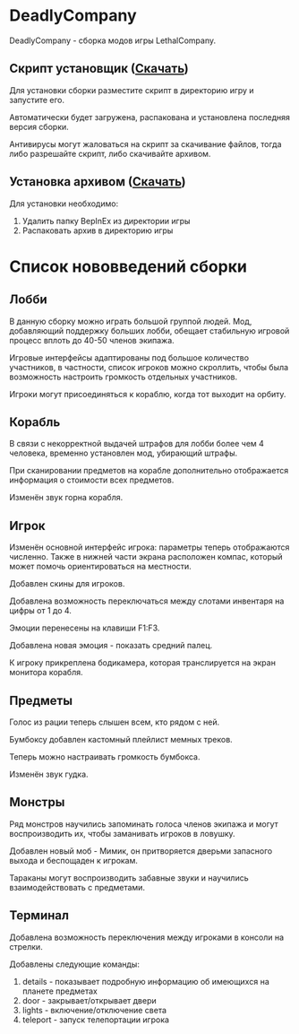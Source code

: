 # DeadlyCompany
DeadlyCompany - сборка модов игры LethalCompany.


## Скрипт установщик ([Скачать](https://github.com/SkoSik/DeadlyCompany/releases/download/Release/updateModPack.bat))
Для установки сборки разместите скрипт в директорию игру и запустите его.

Автоматически будет загружена, распакована и установлена последняя версия сборки.

Антивирусы могут жаловаться на скрипт за скачивание файлов, тогда либо разрешайте скрипт, либо скачивайте архивом.

## Установка архивом ([Скачать](https://github.com/SkoSik/DeadlyCompany/releases/download/Release/LethalCompany1.4.zip))
Для установки необходимо:
1. Удалить папку BepInEx из директории игры
2. Распаковать архив в директорию игры

# Список нововведений сборки
## Лобби
В данную сборку можно играть большой группой людей. Мод, добавляющий поддержку больших лобби, обещает стабильную игровой процесс вплоть до 40-50 членов экипажа.

Игровые интерфейсы адаптированы под большое количество участников, в частности, список игроков можно скроллить, чтобы была возможность настроить громкость отдельных участников.

Игроки могут присоединяться к кораблю, когда тот выходит на орбиту.

## Корабль
В связи с некорректной выдачей штрафов для лобби более чем 4 человека, временно установлен мод, убирающий штрафы.

При сканировании предметов на корабле дополнительно отображается информация о стоимости всех предметов.

Изменён звук горна корабля.

## Игрок
Изменён основной интерфейс игрока: параметры теперь отображаются численно. Также в нижней части экрана расположен компас, который может помочь ориентироваться на местности.

Добавлен скины для игроков.

Добавлена возможность переключаться между слотами инвентаря на цифры от 1 до 4.

Эмоции перенесены на клавиши F1:F3.

Добавлена новая эмоция - показать средний палец.

К игроку прикреплена бодикамера, которая транслируется на экран монитора корабля.

## Предметы
Голос из рации теперь слышен всем, кто рядом с ней.

Бумбоксу добавлен кастомный плейлист мемных треков.

Теперь можно настраивать громкость бумбокса.

Изменён звук гудка.

## Монстры
Ряд монстров научились запоминать голоса членов экипажа и могут воспроизводить их, чтобы заманивать игроков в ловушку.

Добавлен новый моб - Мимик, он притворяется дверьми запасного выхода и беспощаден к игрокам.

Тараканы могут воспроизводить забавные звуки и научились взаимодействовать с предметами.

## Терминал
Добавлена возможность переключения между игроками в консоли на стрелки.

Добавлены следующие команды:

1. details - показывает подробную информацию об имеющихся на планете предметах
2. door - закрывает/открывает двери
3. lights - включение/отключение света
4. teleport - запуск телепортации игрока
